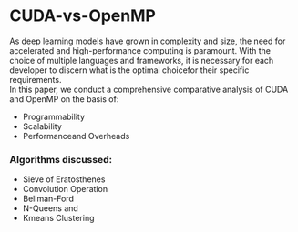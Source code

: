 # CUDA-vs-OpenMP
As deep learning models have grown in complexity and size, the need for accelerated and high-performance computing is paramount. With the choice of multiple languages and frameworks, it is necessary for each developer to discern what is the optimal choicefor their specific requirements. <br>
In this paper, we conduct a comprehensive comparative analysis of CUDA and OpenMP on the basis of:
- Programmability
- Scalability
- Performanceand Overheads <br>
### Algorithms discussed:
- Sieve of Eratosthenes
- Convolution Operation
- Bellman-Ford
- N-Queens and
- Kmeans Clustering

